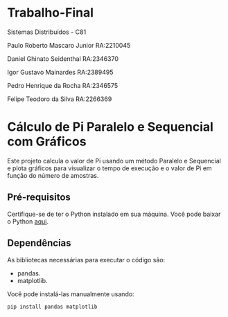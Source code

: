 # Trabalho-Final
Sistemas Distribuídos - C81

Paulo Roberto Mascaro Junior RA:2210045

Daniel Ghinato Seidenthal RA:2346370

Igor Gustavo Mainardes RA:2389495

Pedro Henrique da Rocha RA:2346575

Felipe Teodoro da Silva RA:2266369


# Cálculo de Pi Paralelo e Sequencial com Gráficos

Este projeto calcula o valor de Pi usando um método Paralelo e Sequencial e plota gráficos para visualizar o tempo de execução e o valor de Pi em função do número de amostras.

## Pré-requisitos

Certifique-se de ter o Python instalado em sua máquina. Você pode baixar o Python [aqui](https://www.python.org/downloads/).

## Dependências

As bibliotecas necessárias para executar o código são:
- pandas.
- matplotlib.

Você pode instalá-las manualmente usando:
```sh
pip install pandas matplotlib
